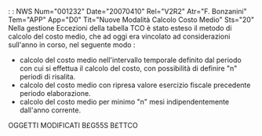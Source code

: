  :  : NWS Num="001232" Date="20070410" Rel="V2R2" Atr="F. Bonzanini" Tem="APP" App="D0" Tit="Nuove Modalità Calcolo Costo Medio" Sts="20"
Nella gestione Eccezioni della tabella TCO è stato esteso il metodo di calcolo del costo medio, che
ad oggi era vincolato ad considerazioni sull'anno in corso, nel seguente modo : 
- calcolo del costo medio nell'intervallo temporale definito dal periodo con cui si effettua il
calcolo del costo, con possibilità di definire "n" periodi di risalita.
- calcolo del costo medio con ripresa valore esercizio fiscale precedente periodo elaborazione.
- calcolo del costo medio per minimo "n" mesi indipendentemente dall'anno corrente.

OGGETTI MODIFICATI
B£G55S
B£TTCO
